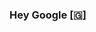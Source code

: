 ### Hey Google [🇬]
<!--
**Someshb0512/Someshb0512** is a ✨ _special_ ✨ repository because its `README.md` (this file) appears on your GitHub profile.

Here are some ideas to get you started:

- 🔭 I’m currently working on ...
- 🌱 I’m currently learning ...
- 👯 I’m looking to collaborate on ...
- 🤔 I’m looking for help with ...
- 💬 Ask me about ...
- 📫 How to reach me: ...
- 😄 Pronouns: ...
- ⚡ Fun fact: ...
[![Somesh's github stats](https://github-readme-stats.vercel.app/api?username=Someshb0512)](https://github.com/Someshb0512/github-readme-stats)
